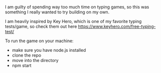 I am guilty of spending way too much time on typing games, so this was something I really wanted to try building on my own. 

I am heavily inspired by Key Hero, which is one of my favorite typing tests/game, so check them out here 
https://www.keyhero.com/free-typing-test/

To run the game on your machine:
- make sure you have node.js installed
- clone the repo
- move into the directory
- npm start